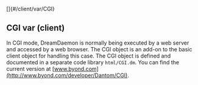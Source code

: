[]{#/client/var/CGI}
## CGI var (client)
In CGI mode, DreamDaemon is normally being executed by a web server and
accessed by a web browser. The CGI object is an add-on to the basic
client object for handling this case.
The CGI object is defined and documented in a separate code library
`html/CGI.dm`. You can find the current version at
[www.byond.com](http://www.byond.com/developer/Dantom/CGI).